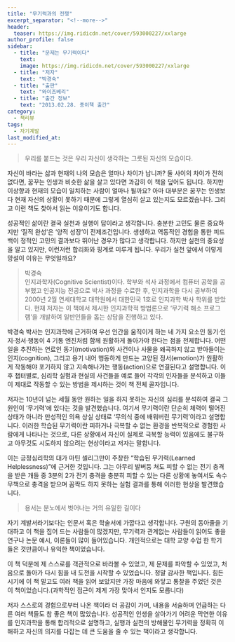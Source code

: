 ```yaml
---
title: "무기력과의 전쟁"
excerpt_separator: "<!--more-->"
header:
  teaser: https://img.ridicdn.net/cover/593000227/xxlarge
author_profile: false
sidebar:
  - title: "문제는 무기력이다"
    text:
    image: https://img.ridicdn.net/cover/593000227/xxlarge
  - title: "저자"
    text: "박경숙"
  - title: "출판"
    text: "와이즈베리"
  - title: "출간 정보"
    text: "2013.02.28. 종이책 출간"
category:
  - 책리뷰
tags:
  - 자기계발
last_modified_at:
---
```

> 우리를 붙드는 것은 우리 자신이 생각하는 그릇된 자신의 모습이다.

자신이 바라는 삶과 현재의 나의 모습은 얼마나 차이가 납니까? 둘 사이의 차이가 전혀 없다면, 꿈꾸는 인생과 비슷한 삶을 살고 있다면 과감히 이 책을 덮어도 됩니다. 하지만 이상향과 현재의 모습이 일치하는 사람이 얼마나 될까요? 아마 대부분은 꿈꾸는 인생보다 현재 자신의 상황이 못하기 때문에 그렇게 열심히 살고 있는지도 모르겠습니다. 그리고 이런 책도 찾아서 읽는 이유이기도 합니다.

  

성공적인 삶이란 결국 실천과 실행이 답이라고 생각합니다. 충분한 고민도 물론 중요하지만 ‘질적 완성’은 ‘양적 성장’이 전제조건입니다. 생생하고 역동적인 경험을 통한 피드백이 정적인 고민의 결과보다 뛰어난 경우가 많다고 생각합니다. 하지만 실천의 중요성을 알고 있지만, 이런저런 합리화와 핑계로 미루게 됩니다. 우리가 실천 앞에서 이렇게 망설이 이유는 무엇일까요?

  

> 박경숙  
> 인지과학자(Cognitive Scientist)이다. 학부와 석사 과정에서 컴퓨터 공학을 공부했고 인공지능 전공으로 박사 과정을 수료한 후, 인지과학을 다시 공부하여 2000년 2월 연세대학교 대학원에서 대한민국 1호로 인지과학 박사 학위를 받았다. 현재 저자는 이 책에서 제시한 인지과학적 방법론으로 ‘무기력 해소 프로그램’을 개발하여 일반인들을 돕는 상담을 진행하고 있다.

  

박경숙 박사는 인지과학에 근거하여 우선 인간을 움직이게 하는 네 가지 요소인 동기·인지·정서·행동이 4 기통 엔진처럼 함께 원활하게 돌아가야 한다는 점을 전제합니다. 어떤 일을 추진하는 연료인 동기(motivation)와 사건이나 사물을 왜곡하지 않고 받아들이는 인지(cognition), 그리고 용기 내어 행동하게 만드는 고양된 정서(emotion)가 원활하게 작동해야 포기하지 않고 지속해나가는 행동(action)으로 연결된다고 설명합니다. 이후 챕터별로, 심리학 실험과 현실의 사건들을 예로 들어 각각의 인자들을 분석하고 이들이 제대로 작동할 수 있는 방법을 제시하는 것이 책 전체 골자입니다.

  

저자는 10년이 넘는 세월 동안 원하는 일을 하지 못하는 자신의 심리를 분석하여 결국 그 원인이 ‘무기력’에 있다는 것을 발견했습니다. 여기서 무기력이란 단순히 체력이 떨어진 상태가 아니라 만성적인 의욕 상실 상태로 ‘무의식 중에 배워버린 무기력’이라고 설명합니다. 이러한 학습된 무기력이란 피하거나 극복할 수 없는 환경을 반복적으로 경험한 사람에게 나타나는 것으로, 다른 상황에서 자신이 실제로 극복할 능력이 있음에도 불구하고 아무것도 시도하지 않으려는 현상이라고 저자는 말합니다.

  

이는 긍정심리학의 대가 마틴 셀리그만이 주창한 “학습된 무기력(Learned Helplessness)”에 근거한 것입니다. 그는 아무리 발버둥 쳐도 피할 수 없는 전기 충격을 받은 개들 중 3분의 2가 전기 충격을 충분히 피할 수 있는 다른 상황에 놓여서도 속수무책으로 충격을 받으며 꼼짝도 하지 못하는 실험 결과를 통해 이러한 현상을 발견했습니다.

  

> 용서는 분노에서 벗어나는 거의 유일한 길이다

  

자기 계발서라기보다는 인문서 혹은 학술서에 가깝다고 생각합니다. 구원의 동아줄을 기대하고 이 책을 집어 드는 사람들이 많겠지만, 무기력과 관계없는 사람들이 읽어도 좋을 연구나 논문 예시, 이론들이 많이 들어있습니다. 개인적으로는 대학 교양 수업 한 학기 들은 것만큼이나 유익한 책이었습니다.

  

이 책 덕분에 제 스스로를 객관적으로 바라볼 수 있었고, 제 문제를 파악할 수 있었고, 처음으로 돌아가 다시 힘을 내 도전을 시작할 수 있었습니다. 정말 감사한 책입니다. 힘든 시기에 이 책 말고도 여러 책을 읽어 보았지만 가장 마음에 와닿고 통찰을 주었던 것은 이 책이었습니다.(과학적인 접근이 제게 가장 맞아서 인지도 모릅니다)

  

저자 스스로의 경험으로부터 나온 책이라 더 공감이 가며, 내용을 서술하며 언급하는 다른 여러 책들도 참 좋은 책이 많았습니다. 성공적인 인생을 살아가기 어려운 막연한 이유를 인지과학을 통해 합리적으로 설명하고, 실행과 실천의 방해물인 무기력을 정확히 이해하고 자신의 의지를 다잡는 데 큰 도움을 줄 수 있는 책이라고 생각합니다.